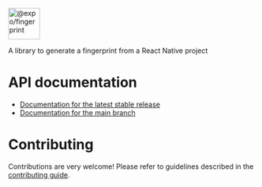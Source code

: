<p>
  <a href="https://docs.expo.dev/versions/latest/sdk/fingerprint/">
    <img
      src="../../../.github/resources/expo-fingerprint.svg"
      alt="@expo/fingerprint"
      height="64" />
  </a>
</p>

A library to generate a fingerprint from a React Native project

# API documentation

- [Documentation for the latest stable release](https://docs.expo.dev/versions/latest/sdk/fingerprint/)
- [Documentation for the main branch](https://docs.expo.dev/versions/unversioned/sdk/fingerprint/)

# Contributing

Contributions are very welcome! Please refer to guidelines described in the [contributing guide](https://github.com/expo/expo#contributing).
